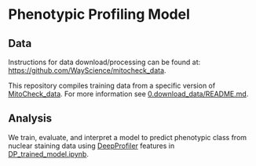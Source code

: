 # Phenotypic Profiling Model

## Data

Instructions for data download/processing can be found at: https://github.com/WayScience/mitocheck_data.

This repository compiles training data from a specific version of [MitoCheck_data](https://github.com/WayScience/mitocheck_data).
For more information see [0.download_data/README.md](0.download_data/README.md).

## Analysis

We train, evaluate, and interpret a model to predict phenotypic class from nuclear staining data using [DeepProfiler](https://github.com/cytomining/DeepProfiler) features in [DP_trained_model.ipynb](2.ML_model/DP_trained_model.ipynb).